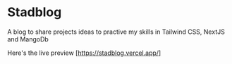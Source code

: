 # Stadblog

A blog to share projects ideas to practive my skills in Tailwind CSS, NextJS and MangoDb

Here's the live preview [https://stadblog.vercel.app/]
